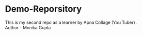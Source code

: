 # Demo-Reporsitory
This is my second repo as a learner by Apna Collage (You Tuber) .
<br>
Author - Monika Gupta
